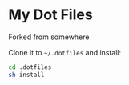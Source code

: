 # My Dot Files

Forked from somewhere

Clone it to `~/.dotfiles` and install:

```bash
cd .dotfiles
sh install
```
